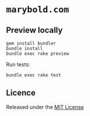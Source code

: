 # `marybold.com`

## Preview locally

```
gem install bundler
bundle install
bundle exec rake preview
```

Run tests:

```
bundle exec rake test
```

## Licence

Released under the [MIT License][licence]

[licence]: LICENSE
